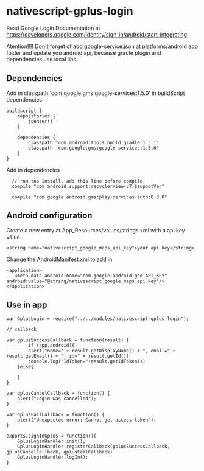 # nativescript-gplus-login

Read Google Login Documentation at https://developers.google.com/identity/sign-in/android/start-integrating

Atention!!!! Don't forget of add google-service.json at platforms/android app folder and update you android api, because gradle plugin
and dependencies use local libs

## Dependencies

Add in classpath 'com.google.gms:google-services:1.5.0' in buildScript dependencies

```
buildscript {
    repositories {
        jcenter()
    }

    dependencies {
        classpath "com.android.tools.build:gradle:1.3.1"
        classpath 'com.google.gms:google-services:1.5.0'
    }
}
```

Add in dependencies 

```
  // run tns install, add this line before compile
  compile "com.android.support:recyclerview-v7:$suppotVer"

  compile "com.google.android.gms:play-services-auth:8.3.0"
```

## Android configuration

Create a new entry at App_Resources/values/strings.xml with a api key value
```
<string name="nativescript_google_maps_api_key">your api key</string>
```
Change the AndroidManifest.xml to add in 

```
<application>
   <meta-data android:name="com.google.android.geo.API_KEY" android:value="@string/nativescript_google_maps_api_key"/>
</application>
```

## Use in app

```
var GplusLogin = require("../../modules/nativescript-gplus-login"); 

// callback

var gplusSuccessCallback = function(result) {  
		if (app.android){
  		alert("nome=" + result.getDisplayName() + ", email=" + result.getEmail() + ", id=" + result.getId())
  		console.log("IdToken="+result.getIdToken())
  	}else{

  	}
}

var gplusCancelCallback = function() {
    alert("Login was cancelled");
}
  
var gplusFailCallback = function() {
    alert("Unexpected error: Cannot get access token");
}

exports.signInGplus = function(){
	GplusLoginHandler.init();
	GplusLoginHandler.registerCallback(gplusSuccessCallback, gplusCancelCallback, gplusFailCallback)
	GplusLoginHandler.logIn();
}

```

